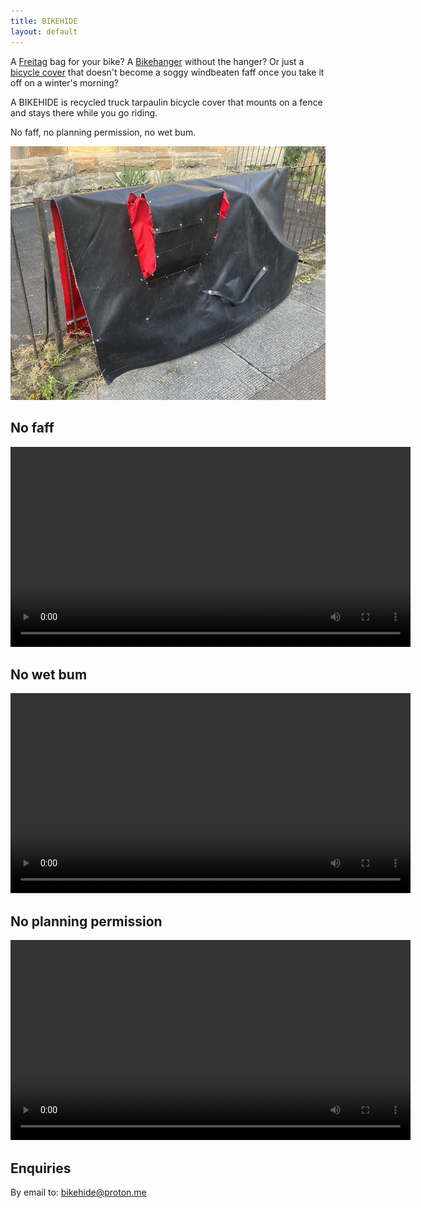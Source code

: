 ```yaml
---
title: BIKEHIDE
layout: default
---
```


A [Freitag](https://www.freitag.ch) bag for your bike? A [Bikehanger](https://cyclehoop.com/product-category/bikehangars/) without the hanger? Or just a [bicycle cover](https://www.amazon.com/s?k=bicycle+cover) that doesn't become a soggy windbeaten faff once you take it off on a winter's morning?

A BIKEHIDE is recycled truck tarpaulin bicycle cover that mounts on a fence and stays there while you go riding. 

No faff, no planning permission, no wet bum.

![](cover.jpg)

## No faff <!-- | Quick | Flappable | Fast | Rapid | Speedy | -->

 <video width="640" height="auto" controls>
  <source src="darrenLeaving.m4v" type='video/mp4; codecs="avc1.42E01E, mp4a.40.2"'></source>
  Your browser does not support the video tag.
</video> 

## No wet bum <!--| Dry | Weatherproof | Glasgowable | Robust | Tough | Unflappable | Streetwise | --> 

 <video width="640" height="auto" controls>
  <source src="hose.m4v" type='video/mp4; codecs="avc1.42E01E, mp4a.40.2"'></source>
  Your browser does not support the video tag.
</video> 

## No planning permission <!--| Luggable | Movable | Shiftable | Semi-permanent | Motile | Wrapable | Liminal -->

 <video width="640" height="auto" controls>
  <source src="ph_mount.m4v" type='video/mp4; codecs="avc1.42E01E, mp4a.40.2"'></source>
  Your browser does not support the video tag.
</video> 

## Enquiries

By email to: [bikehide@proton.me](mailto://bikehide@proton.me)